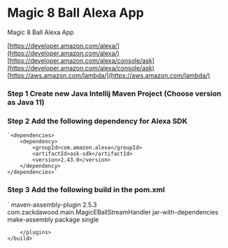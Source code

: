 # Magic 8 Ball Alexa App
Magic 8 Ball Alexa App


[https://developer.amazon.com/alexa/](https://developer.amazon.com/alexa/)
[https://developer.amazon.com/alexa/console/ask](https://developer.amazon.com/alexa/console/ask)
[https://aws.amazon.com/lambda/](https://aws.amazon.com/lambda/)


### Step 1 Create new Java Intellij Maven Project (Choose version as Java 11)

### Step 2 Add the following dependency for Alexa SDK

    `<dependencies>
        <dependency>
            <groupId>com.amazon.alexa</groupId>
            <artifactId>ask-sdk</artifactId>
            <version>2.43.0</version>
        </dependency>
    </dependencies>`


### Step 3 Add the following build in the pom.xml

`    <build>
        <plugins>
            <plugin>
                <artifactId>maven-assembly-plugin</artifactId>
                <version>2.5.3</version>
                <configuration>
                    <archive>
                        <manifest>
                            <mainClass>com.zackdawood.main.MagicEBallStreamHandler</mainClass>
                        </manifest>
                    </archive>
                    <descriptorRefs>
                        <descriptorRef>jar-with-dependencies</descriptorRef>
                    </descriptorRefs>
                </configuration>
                <executions>
                    <execution>
                        <id>make-assembly</id> <!-- this is used for inheritance merges -->
                        <phase>package</phase> <!-- bind to the packaging phase -->
                        <goals>
                            <goal>single</goal>
                        </goals>
                    </execution>
                </executions>
            </plugin>

        </plugins>
    </build>`

